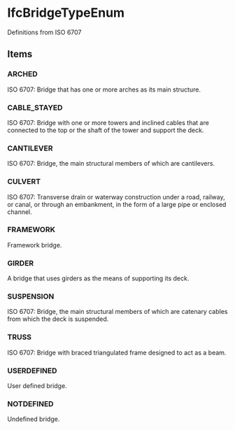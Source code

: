 # IfcBridgeTypeEnum

Definitions from ISO 6707
<!-- end of short definition -->


## Items

### ARCHED
ISO 6707: Bridge that has one or more arches as its main structure.

### CABLE_STAYED
ISO 6707: Bridge with one or more towers and inclined cables that are connected to the top or the shaft of the tower and support the deck.

### CANTILEVER
ISO 6707: Bridge, the main structural members of which are cantilevers.

### CULVERT
ISO 6707: Transverse drain or waterway construction under a road, railway, or canal, or through an embankment, in the form of a large pipe or enclosed channel.

### FRAMEWORK
Framework bridge.

### GIRDER
A bridge that uses girders as the means of supporting its deck.

### SUSPENSION
ISO 6707: Bridge, the main structural members of which are catenary cables from which the deck is suspended.

### TRUSS
ISO 6707: Bridge with braced triangulated frame designed to act as a beam.

### USERDEFINED
User defined bridge.

### NOTDEFINED
Undefined bridge.
